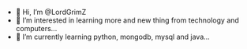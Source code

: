- 👋 Hi, I’m @LordGrimZ
- 👀 I’m interested in learning more and new thing from technology and computers...
- 🌱 I’m currently learning python, mongodb, mysql and java...

<!---
LordGrimZ/LordGrimZ is a ✨ special ✨ repository because its `README.md` (this file) appears on your GitHub profile.
You can click the Preview link to take a look at your changes.
--->
